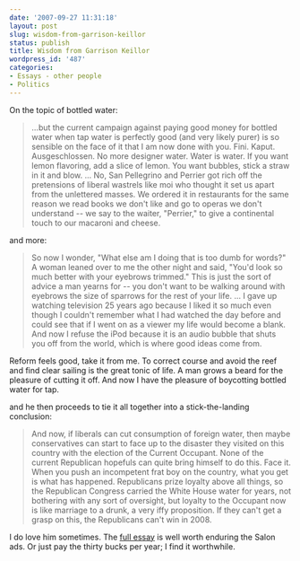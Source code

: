```yaml
---
date: '2007-09-27 11:31:18'
layout: post
slug: wisdom-from-garrison-keillor
status: publish
title: Wisdom from Garrison Keillor
wordpress_id: '487'
categories:
- Essays - other people
- Politics
---
```


On the topic of bottled water:


> ...but the current campaign against paying good money for bottled water when tap water is perfectly good (and very likely purer) is so sensible on the face of it that I am now done with you. Fini. Kaput. Ausgeschlossen. No more designer water. Water is water. If you want lemon flavoring, add a slice of lemon. You want bubbles, stick a straw in it and blow.
...
No, San Pellegrino and Perrier got rich off the pretensions of liberal wastrels like moi who thought it set us apart from the unlettered masses. We ordered it in restaurants for the same reason we read books we don't like and go to operas we don't understand -- we say to the waiter, "Perrier," to give a continental touch to our macaroni and cheese.


and more:


> So now I wonder, "What else am I doing that is too dumb for words?" A woman leaned over to me the other night and said, "You'd look so much better with your eyebrows trimmed." This is just the sort of advice a man yearns for -- you don't want to be walking around with eyebrows the size of sparrows for the rest of your life.
...
I gave up watching television 25 years ago because I liked it so much even though I couldn't remember what I had watched the day before and could see that if I went on as a viewer my life would become a blank. And now I refuse the iPod because it is an audio bubble that shuts you off from the world, which is where good ideas come from.

Reform feels good, take it from me. To correct course and avoid the reef and find clear sailing is the great tonic of life. A man grows a beard for the pleasure of cutting it off. And now I have the pleasure of boycotting bottled water for tap.


and he then proceeds to tie it all together into a stick-the-landing conclusion:


> And now, if liberals can cut consumption of foreign water, then maybe conservatives can start to face up to the disaster they visited on this country with the election of the Current Occupant. None of the current Republican hopefuls can quite bring himself to do this. Face it. When you push an incompetent frat boy on the country, what you get is what has happened. Republicans prize loyalty above all things, so the Republican Congress carried the White House water for years, not bothering with any sort of oversight, but loyalty to the Occupant now is like marriage to a drunk, a very iffy proposition. If they can't get a grasp on this, the Republicans can't win in 2008.


I do love him sometimes. The [full essay](http://www.salon.com/opinion/keillor/2007/09/26/bottled_water/index.html?source=newsletter) is well worth enduring the Salon ads. Or just pay the thirty bucks per year; I find it worthwhile.
